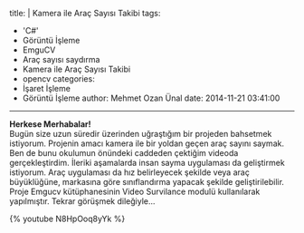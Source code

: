 title: |
  Kamera ile Araç Sayısı Takibi
tags:
  - 'C#'
  - Görüntü İşleme
  - EmguCV
  - Araç sayısı saydırma
  - Kamera ile Araç Sayısı Takibi
  - opencv
categories:
  - İşaret İşleme
  - Görüntü İşleme
author: Mehmet Ozan Ünal
date: 2014-11-21 03:41:00
---

**Herkese Merhabalar!**  
Bugün size uzun süredir üzerinden uğraştığım bir projeden bahsetmek istiyorum. Projenin amacı kamera ile bir yoldan geçen araç sayını saymak. Ben de bunu okulumun önündeki caddeden çektiğim videoda gerçekleştirdim. İleriki aşamalarda insan sayma uygulaması da geliştirmek istiyorum. Araç uygulaması da hız belirleyecek şekilde veya araç büyüklüğüne, markasına göre sınıflandırma yapacak şekilde geliştirilebilir. Proje Emgucv kütüphanesinin Video Survilance modulü kullanılarak yapılmıştır. Tekrar görüşmek dileğiyle...  

{% youtube N8HpOoq8yYk %}